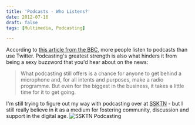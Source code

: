 ```yaml
---
title: 'Podcasts - Who Listens?'
date: 2012-07-16
draft: false
tags: [Multimedia, Podcasting]

---
```


According to [this article from the BBC](http://news.bbc.co.uk/2/hi/programmes/click_online/9545533.stm), more people listen to podcasts than use Twitter. Podcasting's greatest strength is also what hinders it from being a sexy buzzword that you'd hear about on the news:

> What podcasting still offers is a chance for anyone to get behind a microphone and, for all intents and purposes, make a radio programme. But even for the biggest in the business, it takes a little time for it to get going.

I'm still trying to figure out my way with podcasting over at [SSKTN](http://www.ssktn.com/) - but I still really believe in it as a medium for fostering community, discussion and support in the digital age. ![SSKTN Podcasting](https://chrisenns.com/wp-content/uploads/2012/07/ssktn-screenshot-600x285.png "SSKTN Podcasting")